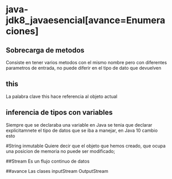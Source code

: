 # java-jdk8_javaesencial[avance=Enumeraciones]

## Sobrecarga de metodos
Consiste en tener varios metodos con el mismo nombre pero con diferentes parametros de entrada, no puede diferir en el tipo de dato que devuelven

## this
La palabra clave this hace referencia al objeto actual

## inferencia de tipos con variables
Siempre que se declaraba una variable en Java se tenia que declarar explicitamnete el tipo de datos que se iba a manejar, en Java 10 cambio esto


#String inmutable
Quiere decir que el objeto que hemos creado, que ocupa una posicion de memoria no puede ser modificado;

##Stream
Es un flujo continuo de datos


##avance
Las clases inputStream OutputStream
